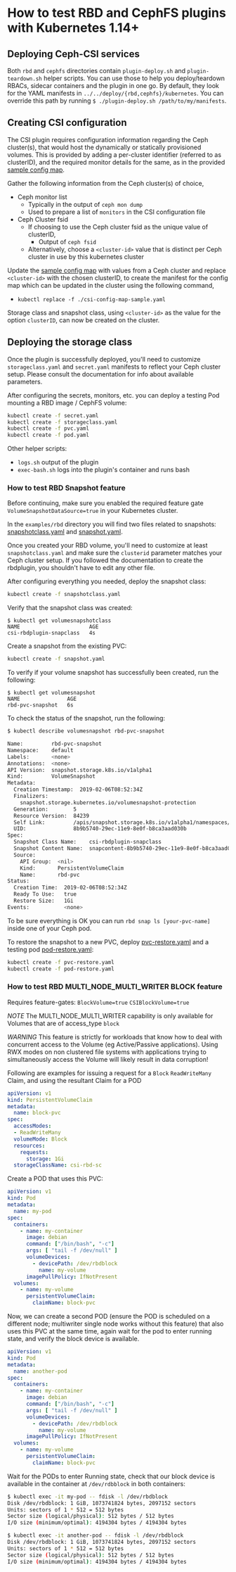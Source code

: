 # How to test RBD and CephFS plugins with Kubernetes 1.14+

## Deploying Ceph-CSI services

Both `rbd` and `cephfs` directories contain `plugin-deploy.sh` and
`plugin-teardown.sh` helper scripts.  You can use those to help you
deploy/teardown RBACs, sidecar containers and the plugin in one go.
By default, they look for the YAML manifests in
`../../deploy/{rbd,cephfs}/kubernetes`.
You can override this path by running `$ ./plugin-deploy.sh /path/to/my/manifests`.

## Creating CSI configuration

The CSI plugin requires configuration information regarding the Ceph cluster(s),
that would host the dynamically or statically provisioned volumes. This
is provided by adding a per-cluster identifier (referred to as clusterID), and
the required monitor details for the same, as in the provided [sample config
 map](./csi-config-map-sample.yaml).

Gather the following information from the Ceph cluster(s) of choice,

* Ceph monitor list
  * Typically in the output of `ceph mon dump`
  * Used to prepare a list of `monitors` in the CSI configuration file
* Ceph Cluster fsid
  * If choosing to use the Ceph cluster fsid as the unique value of clusterID,
    * Output of `ceph fsid`
  * Alternatively, choose a `<cluster-id>` value that is distinct per Ceph
    cluster in use by this kubernetes cluster

Update the [sample config map](./csi-config-map-sample.yaml) with values
from a Ceph cluster and replace `<cluster-id>` with the chosen clusterID, to
create the manifest for the config map which can be updated in the cluster
using the following command,

* `kubectl replace -f ./csi-config-map-sample.yaml`

Storage class and snapshot class, using `<cluster-id>` as the value for the
option `clusterID`, can now be created on the cluster.

## Deploying the storage class

Once the plugin is successfully deployed, you'll need to customize
`storageclass.yaml` and `secret.yaml` manifests to reflect your Ceph cluster
setup.
Please consult the documentation for info about available parameters.

After configuring the secrets, monitors, etc. you can deploy a
testing Pod mounting a RBD image / CephFS volume:

```bash
kubectl create -f secret.yaml
kubectl create -f storageclass.yaml
kubectl create -f pvc.yaml
kubectl create -f pod.yaml
```

Other helper scripts:

* `logs.sh` output of the plugin
* `exec-bash.sh` logs into the plugin's container and runs bash

### How to test RBD Snapshot feature

Before continuing, make sure you enabled the required
feature gate `VolumeSnapshotDataSource=true` in your Kubernetes cluster.

In the `examples/rbd` directory you will find two files related to snapshots:
[snapshotclass.yaml](./rbd/snapshotclass.yaml) and
[snapshot.yaml](./rbd/snapshot.yaml).

Once you created your RBD volume, you'll need to customize at least
`snapshotclass.yaml` and make sure the `clusterid` parameter matches
your Ceph cluster setup.
If you followed the documentation to create the rbdplugin, you shouldn't
have to edit any other file.

After configuring everything you needed, deploy the snapshot class:

```bash
kubectl create -f snapshotclass.yaml
```

Verify that the snapshot class was created:

```console
$ kubectl get volumesnapshotclass
NAME                      AGE
csi-rbdplugin-snapclass   4s
```

Create a snapshot from the existing PVC:

```bash
kubectl create -f snapshot.yaml
```

To verify if your volume snapshot has successfully been created, run the following:

```console
$ kubectl get volumesnapshot
NAME               AGE
rbd-pvc-snapshot   6s
```

To check the status of the snapshot, run the following:

```bash
$ kubectl describe volumesnapshot rbd-pvc-snapshot

Name:         rbd-pvc-snapshot
Namespace:    default
Labels:       <none>
Annotations:  <none>
API Version:  snapshot.storage.k8s.io/v1alpha1
Kind:         VolumeSnapshot
Metadata:
  Creation Timestamp:  2019-02-06T08:52:34Z
  Finalizers:
    snapshot.storage.kubernetes.io/volumesnapshot-protection
  Generation:        5
  Resource Version:  84239
  Self Link:         /apis/snapshot.storage.k8s.io/v1alpha1/namespaces/default/volumesnapshots/rbd-pvc-snapshot
  UID:               8b9b5740-29ec-11e9-8e0f-b8ca3aad030b
Spec:
  Snapshot Class Name:    csi-rbdplugin-snapclass
  Snapshot Content Name:  snapcontent-8b9b5740-29ec-11e9-8e0f-b8ca3aad030b
  Source:
    API Group:  <nil>
    Kind:       PersistentVolumeClaim
    Name:       rbd-pvc
Status:
  Creation Time:  2019-02-06T08:52:34Z
  Ready To Use:   true
  Restore Size:   1Gi
Events:           <none>
```

To be sure everything is OK you can run `rbd snap ls [your-pvc-name]` inside
one of your Ceph pod.

To restore the snapshot to a new PVC, deploy
[pvc-restore.yaml](./rbd/pvc-restore.yaml) and a testing pod
[pod-restore.yaml](./rbd/pod-restore.yaml):

```bash
kubectl create -f pvc-restore.yaml
kubectl create -f pod-restore.yaml
```

### How to test RBD MULTI_NODE_MULTI_WRITER BLOCK feature

Requires feature-gates: `BlockVolume=true` `CSIBlockVolume=true`

*NOTE* The MULTI_NODE_MULTI_WRITER capability is only available for
Volumes that are of access_type `block`

*WARNING*  This feature is strictly for workloads that know how to deal
with concurrent access to the Volume (eg Active/Passive applications).
Using RWX modes on non clustered file systems with applications trying
to simultaneously access the Volume will likely result in data corruption!

Following are examples for issuing a request for a `Block`
`ReadWriteMany` Claim, and using the resultant Claim for a POD

```yaml
apiVersion: v1
kind: PersistentVolumeClaim
metadata:
  name: block-pvc
spec:
  accessModes:
  - ReadWriteMany
  volumeMode: Block
  resources:
    requests:
      storage: 1Gi
  storageClassName: csi-rbd-sc
```

Create a POD that uses this PVC:

```yaml
apiVersion: v1
kind: Pod
metadata:
  name: my-pod
spec:
  containers:
    - name: my-container
      image: debian
      command: ["/bin/bash", "-c"]
      args: [ "tail -f /dev/null" ]
      volumeDevices:
        - devicePath: /dev/rbdblock
          name: my-volume
      imagePullPolicy: IfNotPresent
  volumes:
    - name: my-volume
      persistentVolumeClaim:
        claimName: block-pvc

```

Now, we can create a second POD (ensure the POD is scheduled on a different
node; multiwriter single node works without this feature) that also uses this
PVC at the same time, again wait for the pod to enter running state, and verify
the block device is available.

```yaml
apiVersion: v1
kind: Pod
metadata:
  name: another-pod
spec:
  containers:
    - name: my-container
      image: debian
      command: ["/bin/bash", "-c"]
      args: [ "tail -f /dev/null" ]
      volumeDevices:
        - devicePath: /dev/rbdblock
          name: my-volume
      imagePullPolicy: IfNotPresent
  volumes:
    - name: my-volume
      persistentVolumeClaim:
        claimName: block-pvc
```

Wait for the PODs to enter Running state, check that our block device
is available in the container at `/dev/rdbblock` in both containers:

```bash
$ kubectl exec -it my-pod -- fdisk -l /dev/rbdblock
Disk /dev/rbdblock: 1 GiB, 1073741824 bytes, 2097152 sectors
Units: sectors of 1 * 512 = 512 bytes
Sector size (logical/physical): 512 bytes / 512 bytes
I/O size (minimum/optimal): 4194304 bytes / 4194304 bytes
```

```bash
$ kubectl exec -it another-pod -- fdisk -l /dev/rbdblock
Disk /dev/rbdblock: 1 GiB, 1073741824 bytes, 2097152 sectors
Units: sectors of 1 * 512 = 512 bytes
Sector size (logical/physical): 512 bytes / 512 bytes
I/O size (minimum/optimal): 4194304 bytes / 4194304 bytes
```
